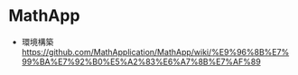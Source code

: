 # MathApp
- 環境構築 https://github.com/MathApplication/MathApp/wiki/%E9%96%8B%E7%99%BA%E7%92%B0%E5%A2%83%E6%A7%8B%E7%AF%89
